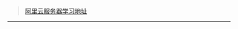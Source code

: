 
>[阿里云服务器学习地址](https://help.aliyun.com/document_detail/25367.html?spm=5176.product25365.6.539.HghrSEd)

---
